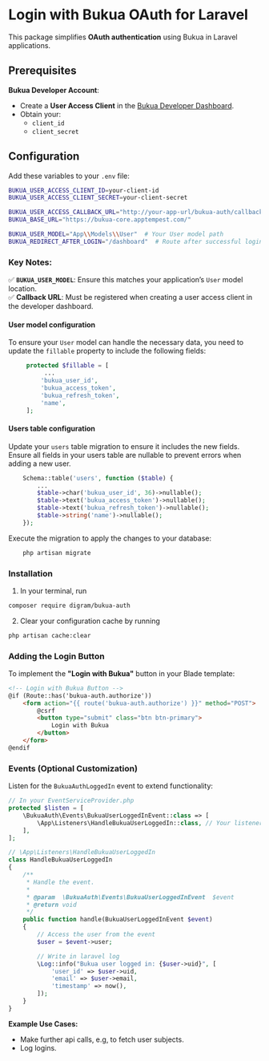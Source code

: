 # Login with Bukua OAuth for Laravel  

This package simplifies **OAuth authentication** using Bukua in Laravel applications.

## Prerequisites  

**Bukua Developer Account**:  
   - Create a **User Access Client** in the [Bukua Developer Dashboard](https://developer.bukuaplatform.com/).  
   - Obtain your:  
     - `client_id`  
     - `client_secret`  

## Configuration  

Add these variables to your `.env` file:  

```bash
BUKUA_USER_ACCESS_CLIENT_ID=your-client-id
BUKUA_USER_ACCESS_CLIENT_SECRET=your-client-secret

BUKUA_USER_ACCESS_CALLBACK_URL="http://your-app-url/bukua-auth/callback"
BUKUA_BASE_URL="https://bukua-core.apptempest.com/"

BUKUA_USER_MODEL="App\\Models\\User"  # Your User model path
BUKUA_REDIRECT_AFTER_LOGIN="/dashboard"  # Route after successful login
```

### Key Notes:  
✅ **`BUKUA_USER_MODEL`**: Ensure this matches your application’s `User` model location.  
✅ **Callback URL**: Must be registered when creating a user access client in the developer dashboard.

#### User model configuration

To ensure your `User` model can handle the necessary data, you need to update the `fillable` property to include the following fields:

```php
     protected $fillable = [
          ...
         'bukua_user_id',
         'bukua_access_token',
         'bukua_refresh_token',
         'name',
     ];
```

#### Users table configuration

Update your `users` table migration to ensure it includes the new fields. Ensure all fields in your users table are nullable to prevent errors when adding a new user.

 ```php
     Schema::table('users', function ($table) {
         ...
         $table->char('bukua_user_id', 36)->nullable();
         $table->text('bukua_access_token')->nullable();
         $table->text('bukua_refresh_token')->nullable();
         $table->string('name')->nullable();
     });
```

Execute the migration to apply the changes to your database:

```bash
    php artisan migrate
```

### Installation

1. In your terminal, run 

```bash
composer require digram/bukua-auth
```

2. Clear your configuration cache by running

```bash
php artisan cache:clear
```

### Adding the Login Button  

To implement the **"Login with Bukua"** button in your Blade template:  

```html
<!-- Login with Bukua Button -->
@if (Route::has('bukua-auth.authorize'))
    <form action="{{ route('bukua-auth.authorize') }}" method="POST">
        @csrf
        <button type="submit" class="btn btn-primary">
            Login with Bukua
        </button>
    </form>
@endif
```

### Events (Optional Customization)  

Listen for the `BukuaAuthLoggedIn` event to extend functionality:  

```php
// In your EventServiceProvider.php
protected $listen = [
    \BukuaAuth\Events\BukuaUserLoggedInEvent::class => [
        \App\Listeners\HandleBukuaUserLoggedIn::class, // Your listener
    ],
];
```

```php
// \App\Listeners\HandleBukuaUserLoggedIn
class HandleBukuaUserLoggedIn
{
    /**
     * Handle the event.
     *
     * @param  \BukuaAuth\Events\BukuaUserLoggedInEvent  $event
     * @return void
     */
    public function handle(BukuaUserLoggedInEvent $event)
    {
        // Access the user from the event
        $user = $event->user;

        // Write in laravel log
        \Log::info("Bukua user logged in: {$user->uid}", [
            'user_id' => $user->uid,
            'email' => $user->email,
            'timestamp' => now(),
        ]);
    }
}
```

**Example Use Cases:**  
- Make further api calls, e.g, to fetch user subjects.  
- Log logins.